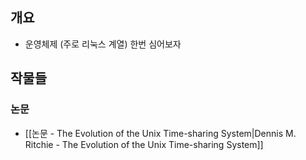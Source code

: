 ## 개요

- 운영체제 (주로 리눅스 계열) 한번 심어보자

## 작물들

### 논문

- [[논문 - The Evolution of the Unix Time-sharing System|Dennis M. Ritchie - The Evolution of the Unix Time-sharing System]]